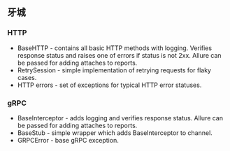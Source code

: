 <h2>牙城</h2>

<h3>HTTP</h3>

* BaseHTTP - contains all basic HTTP methods with logging. Verifies response status and raises one of errors if status
  is not 2xx. Allure can be passed for adding attaches to reports.
* RetrySession - simple implementation of retrying requests for flaky cases.
* HTTP errors - set of exceptions for typical HTTP error statuses.

<h3>gRPC</h3>

* BaseInterceptor - adds logging and verifies response status. Allure can be passed for adding attaches to reports.
* BaseStub - simple wrapper which adds BaseInterceptor to channel.
* GRPCError - base gRPC exception.
